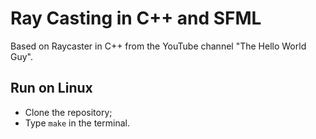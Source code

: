 # Ray Casting in C++ and SFML

Based on Raycaster in C++ from the YouTube channel "The Hello World Guy".

## Run on Linux

- Clone the repository;
- Type ```make``` in the terminal.
